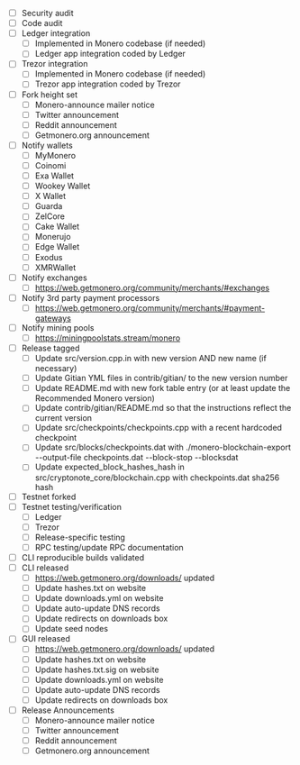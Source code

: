 - [ ] Security audit
- [ ] Code audit 
- [ ] Ledger integration
  - [ ] Implemented in Monero codebase (if needed)
  - [ ] Ledger app integration coded by Ledger
- [ ] Trezor integration
  - [ ] Implemented in Monero codebase (if needed)
  - [ ] Trezor app integration coded by Trezor
- [ ] Fork height set
  - [ ] Monero-announce mailer notice 
  - [ ] Twitter announcement 
  - [ ] Reddit announcement 
  - [ ] Getmonero.org announcement 
- [ ] Notify wallets
  - [ ] MyMonero
  - [ ] Coinomi
  - [ ] Exa Wallet
  - [ ] Wookey Wallet
  - [ ] X Wallet
  - [ ] Guarda
  - [ ] ZelCore
  - [ ] Cake Wallet
  - [ ] Monerujo
  - [ ] Edge Wallet
  - [ ] Exodus
  - [ ] XMRWallet
- [ ] Notify exchanges
  - [ ] https://web.getmonero.org/community/merchants/#exchanges
- [ ] Notify 3rd party payment processors
  - [ ] https://web.getmonero.org/community/merchants/#payment-gateways
- [ ] Notify mining pools
  - [ ] https://miningpoolstats.stream/monero
- [ ] Release tagged
  - [ ] Update src/version.cpp.in with new version AND new name (if necessary)
  - [ ] Update Gitian YML files in contrib/gitian/ to the new version number
  - [ ] Update README.md with new fork table entry (or at least update the Recommended Monero version)
  - [ ] Update contrib/gitian/README.md so that the instructions reflect the current version
  - [ ] Update src/checkpoints/checkpoints.cpp with a recent hardcoded checkpoint
  - [ ] Update src/blocks/checkpoints.dat with ./monero-blockchain-export --output-file checkpoints.dat --block-stop <recent block height> --blocksdat
  - [ ] Update expected_block_hashes_hash in src/cryptonote_core/blockchain.cpp with checkpoints.dat sha256 hash
- [ ] Testnet forked
- [ ] Testnet testing/verification
  - [ ] Ledger
  - [ ] Trezor
  - [ ] Release-specific testing
  - [ ] RPC testing/update RPC documentation
- [ ] CLI reproducible builds validated
- [ ] CLI released
  - [ ] https://web.getmonero.org/downloads/ updated
  - [ ] Update hashes.txt on website
  - [ ] Update downloads.yml on website
  - [ ] Update auto-update DNS records
  - [ ] Update redirects on downloads box
  - [ ] Update seed nodes
- [ ] GUI released
  - [ ] https://web.getmonero.org/downloads/ updated
  - [ ] Update hashes.txt on website
  - [ ] Update hashes.txt.sig on website
  - [ ] Update downloads.yml on website
  - [ ] Update auto-update DNS records
  - [ ] Update redirects on downloads box
- [ ] Release Announcements
  - [ ] Monero-announce mailer notice 
  - [ ] Twitter announcement 
  - [ ] Reddit announcement 
  - [ ] Getmonero.org announcement